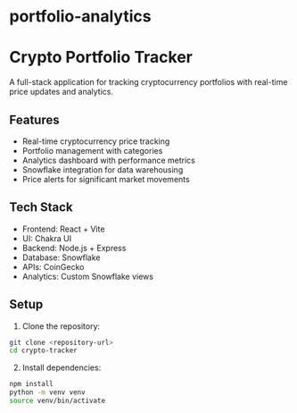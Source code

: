 # portfolio-analytics
# Crypto Portfolio Tracker

A full-stack application for tracking cryptocurrency portfolios with real-time price updates and analytics.

## Features

- Real-time cryptocurrency price tracking
- Portfolio management with categories
- Analytics dashboard with performance metrics
- Snowflake integration for data warehousing
- Price alerts for significant market movements

## Tech Stack

- Frontend: React + Vite
- UI: Chakra UI
- Backend: Node.js + Express
- Database: Snowflake
- APIs: CoinGecko
- Analytics: Custom Snowflake views

## Setup

1. Clone the repository:

```bash
git clone <repository-url>
cd crypto-tracker
```

2. Install dependencies:

```bash
npm install
python -m venv venv
source venv/bin/activate
```
